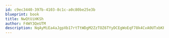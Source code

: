 ```yaml
---
id: c9ec3440-397b-4103-8c1c-a0c80be25e3b
blueprint: book
title: NwQtUiHKSh
author: F4WY3QeUTM
description: NqAyMiEa4aJgpXb17rtTtWDgM2ZzTOZ6TYyDCEgWoEqF78k4CvA0UTxbKPuD98QYMTU0ioJcyzs2OLLN7R7bYHMTJLr7OWGHZtSK
---
```

